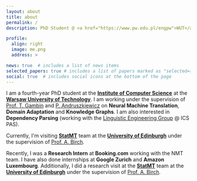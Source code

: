 ```yaml
---
layout: about
title: about
permalink: /
description: PhD Student @ <a href="https://www.pw.edu.pl/engpw">WUT</a>, currently @ <a href="https://www.ed.ac.uk/informatics"> UoE</a> 

profile:
  align: right
  image: me.png
  address: >

news: true  # includes a list of news items
selected_papers: true # includes a list of papers marked as "selected={true}"
social: true  # includes social icons at the bottom of the page
---
```


I am a fourth-year PhD student at the [**Institute of Computer Science**](http://www.ii.pw.edu.pl/ii_eng/Inst.-of-Computer-Science)
at the [**Warsaw University of Technology**](https://www.pw.edu.pl/engpw). I am working under the supervision of [Prof. T. Gambin](https://scholar.google.pl/citations?user=7yNxok4AAAAJ&hl=pl&oi=ao)
and [P. Andruszkiewicz](https://www.semanticscholar.org/author/P.-Andruszkiewicz/3103504) on **Neural Machine Translation**, **Domain Adaptation**
and **Knowledge Graphs**. I am also interested in **Dependency Parsing** (working with the
[Linguistic Engineering Group](http://zil.ipipan.waw.pl/) @ ICS PAS).

Currently, I'm visiting [**StatMT**](http://www.statmt.org/ued/) team at the [**University of Edinburgh**](https://www.ed.ac.uk/informatics)
under the supervision of [Prof. A. Birch](https://homepages.inf.ed.ac.uk/abmayne/).

Recently, I was a **Research Intern** at **Booking.com** working with the NMT team.
I have also done internships at **Google Zurich** and **Amazon Luxembourg**.
Additionally, I did a research visit at the [**StatMT**](http://www.statmt.org/ued/) team at the [**University of Edinburgh**](https://www.ed.ac.uk/informatics)
under the supervision of [Prof. A. Birch](https://homepages.inf.ed.ac.uk/abmayne/).
